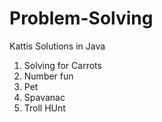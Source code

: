 # Problem-Solving
Kattis Solutions in Java
1. Solving for Carrots
2. Number fun
3. Pet
4. Spavanac
5. Troll HUnt
